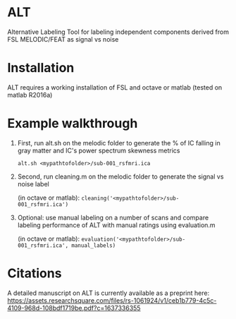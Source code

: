 # ALT
Alternative Labeling Tool for labeling independent components derived from FSL MELODIC/FEAT as signal vs noise

# Installation
ALT requires a working installation of FSL and octave or matlab (tested on matlab R2016a)

# Example walkthrough
1) First, run alt.sh on the melodic folder to generate the % of IC falling in gray matter and IC's power spectrum skewness metrics
    
    `alt.sh <mypathtofolder>/sub-001_rsfmri.ica`
2) Second, run cleaning.m on the melodic folder to generate the signal vs noise label 
    
    (in octave or matlab): `cleaning('<mypathtofolder>/sub-001_rsfmri.ica')`
3) Optional: use manual labeling on a number of scans and compare labeling performance of ALT with manual ratings using evaluation.m
    
    (in octave or matlab): `evaluation('<mypathtofolder>/sub-001_rsfmri.ica', manual_labels)`
  
# Citations
A detailed manuscript on ALT is currently available as a preprint here:
https://assets.researchsquare.com/files/rs-1061924/v1/ceb1b779-4c5c-4109-968d-108bdf1719be.pdf?c=1637336355
